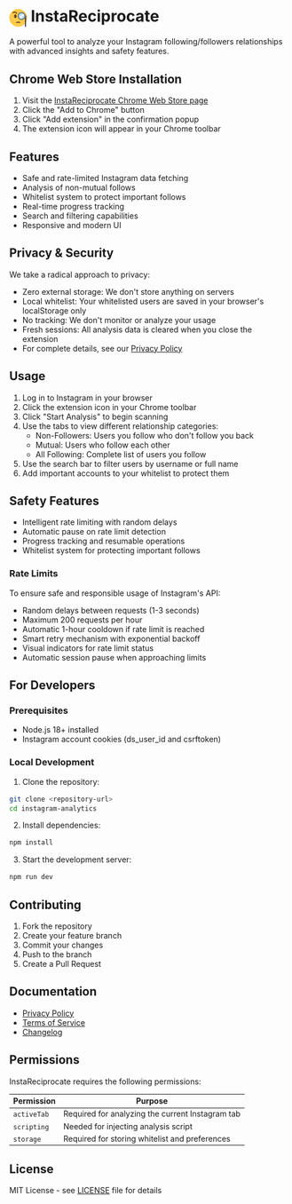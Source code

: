 # <img src="icons/logo.png" alt="InstaReciprocate Logo" width="32" height="32" style="vertical-align: middle"> InstaReciprocate

A powerful tool to analyze your Instagram following/followers relationships with advanced insights and safety features.

## Chrome Web Store Installation

1. Visit the [InstaReciprocate Chrome Web Store page](https://chrome.google.com/webstore/detail/instareciprocate)
2. Click the "Add to Chrome" button
3. Click "Add extension" in the confirmation popup
4. The extension icon will appear in your Chrome toolbar

## Features

- Safe and rate-limited Instagram data fetching
- Analysis of non-mutual follows
- Whitelist system to protect important follows
- Real-time progress tracking
- Search and filtering capabilities
- Responsive and modern UI

## Privacy & Security

We take a radical approach to privacy:
- Zero external storage: We don't store anything on servers
- Local whitelist: Your whitelisted users are saved in your browser's localStorage only
- No tracking: We don't monitor or analyze your usage
- Fresh sessions: All analysis data is cleared when you close the extension
- For complete details, see our [Privacy Policy](PRIVACY.md)

## Usage

1. Log in to Instagram in your browser
2. Click the extension icon in your Chrome toolbar
3. Click "Start Analysis" to begin scanning
4. Use the tabs to view different relationship categories:
   - Non-Followers: Users you follow who don't follow you back
   - Mutual: Users who follow each other
   - All Following: Complete list of users you follow
5. Use the search bar to filter users by username or full name
6. Add important accounts to your whitelist to protect them

## Safety Features

- Intelligent rate limiting with random delays
- Automatic pause on rate limit detection
- Progress tracking and resumable operations
- Whitelist system for protecting important follows

### Rate Limits
To ensure safe and responsible usage of Instagram's API:
- Random delays between requests (1-3 seconds)
- Maximum 200 requests per hour
- Automatic 1-hour cooldown if rate limit is reached
- Smart retry mechanism with exponential backoff
- Visual indicators for rate limit status
- Automatic session pause when approaching limits

## For Developers

### Prerequisites

- Node.js 18+ installed
- Instagram account cookies (ds_user_id and csrftoken)

### Local Development

1. Clone the repository:
```bash
git clone <repository-url>
cd instagram-analytics
```

2. Install dependencies:
```bash
npm install
```

3. Start the development server:
```bash
npm run dev
```

## Contributing

1. Fork the repository
2. Create your feature branch
3. Commit your changes
4. Push to the branch
5. Create a Pull Request

## Documentation

- [Privacy Policy](PRIVACY.md)
- [Terms of Service](TERMS.md)
- [Changelog](CHANGELOG.md)

## Permissions
InstaReciprocate requires the following permissions:

| Permission | Purpose |
|------------|---------|
| `activeTab` | Required for analyzing the current Instagram tab |
| `scripting` | Needed for injecting analysis script |
| `storage` | Required for storing whitelist and preferences | 

## License

MIT License - see [LICENSE](LICENSE) file for details 


